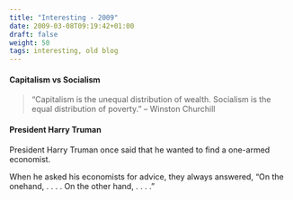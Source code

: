 ```yaml
---
title: "Interesting - 2009"
date: 2009-03-08T09:19:42+01:00
draft: false
weight: 50
tags: interesting, old blog
---
```


#### Capitalism vs Socialism

> “Capitalism is the unequal distribution of wealth. Socialism is the equal distribution of poverty.” – Winston Churchill

#### President Harry Truman

President Harry Truman once said that he wanted to find a one-armed economist.

When he asked his economists for advice, they always answered, “On the onehand, . . . . On the other hand, . . . .”